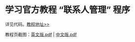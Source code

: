 # 学习官方教程 “联系人管理” 程序<!-- omit in toc -->

详见代码。[教程地址>>](https://reactrouter.com/en/main/start/tutorial)

教程页截图：[英文版.pdf](<./pdf/教程页面完整截图(英文版).pdf>) | [中文版.pdf](<./pdf/教程页面完整截图(中文版).pdf>)
